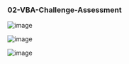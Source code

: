 ### 02-VBA-Challenge-Assessment

![image](https://user-images.githubusercontent.com/89948865/167343599-fc4464c3-d8d6-4c13-98bd-b4980dfd1db7.png) 

![image](https://user-images.githubusercontent.com/89948865/167343690-20db323c-0db1-44c4-821d-a48df3610097.png) 

![image](https://user-images.githubusercontent.com/89948865/167343788-04079e2e-7d4b-4838-a0a7-8df0cea615f9.png) 
